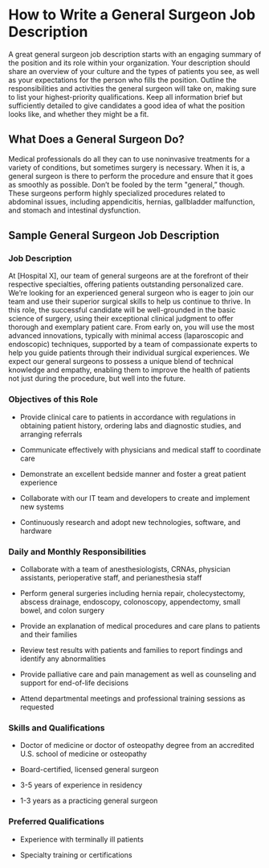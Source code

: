 
# How to Write a General Surgeon Job Description

A great general surgeon job description starts with an engaging summary of the position and its role within your organization. Your description should share an overview of your culture and the types of patients you see, as well as your expectations for the person who fills the position. Outline the responsibilities and activities the general surgeon will take on, making sure to list your highest-priority qualifications. Keep all information brief but sufficiently detailed to give candidates a good idea of what the position looks like, and whether they might be a fit.
## What Does a General Surgeon Do?

Medical professionals do all they can to use noninvasive treatments for a variety of conditions, but sometimes surgery is necessary. When it is, a general surgeon is there to perform the procedure and ensure that it goes as smoothly as possible. Don’t be fooled by the term &quot;general,” though. These surgeons perform highly specialized procedures related to abdominal issues, including appendicitis, hernias, gallbladder malfunction, and stomach and intestinal dysfunction.
## Sample General Surgeon Job Description

### Job Description

At [Hospital X], our team of general surgeons are at the forefront of their respective specialties, offering patients outstanding personalized care. We’re looking for an experienced general surgeon who is eager to join our team and use their superior surgical skills to help us continue to thrive. In this role, the successful candidate will be well-grounded in the basic science of surgery, using their exceptional clinical judgment to offer thorough and exemplary patient care. From early on, you will use the most advanced innovations, typically with minimal access (laparoscopic and endoscopic) techniques, supported by a team of compassionate experts to help you guide patients through their individual surgical experiences. We expect our general surgeons to possess a unique blend of technical knowledge and empathy, enabling them to improve the health of patients not just during the procedure, but well into the future.

### Objectives of this Role

* Provide clinical care to patients in accordance with regulations in obtaining patient history, ordering labs and diagnostic studies, and arranging referrals

* Communicate effectively with physicians and medical staff to coordinate care

* Demonstrate an excellent bedside manner and foster a great patient experience

* Collaborate with our IT team and developers to create and implement new systems

* Continuously research and adopt new technologies, software, and hardware

### Daily and Monthly Responsibilities

* Collaborate with a team of anesthesiologists, CRNAs, physician assistants, perioperative staff, and perianesthesia staff

* Perform general surgeries including hernia repair, cholecystectomy, abscess drainage, endoscopy, colonoscopy, appendectomy, small bowel, and colon surgery

* Provide an explanation of medical procedures and care plans to patients and their families

* Review test results with patients and families to report findings and identify any abnormalities

* Provide palliative care and pain management as well as counseling and support for end-of-life decisions

* Attend departmental meetings and professional training sessions as requested

### Skills and Qualifications

* Doctor of medicine or doctor of osteopathy degree from an accredited U.S. school of medicine or osteopathy

* Board-certified, licensed general surgeon

* 3-5 years of experience in residency

* 1-3 years as a practicing general surgeon

### Preferred Qualifications

* Experience with terminally ill patients

* Specialty training or certifications
